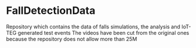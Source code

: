 # FallDetectionData
Repository which contains the data of falls simulations, the analysis and IoT-TEG generated test events
The videos have been cut from the original ones because the repository does not allow more than 25M
